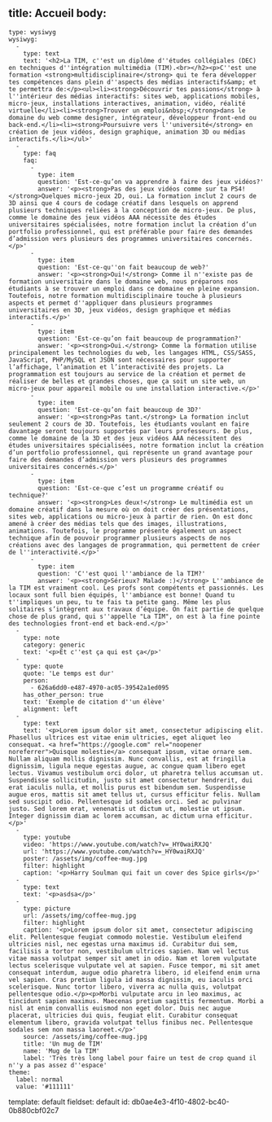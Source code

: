 title: Accueil
body:
  -
    type: wysiwyg
    wysiwyg:
      -
        type: text
        text: '<h2>La TIM, c''est un diplôme d''études collégiales (DEC) en techniques d''intégration multimédia (TIM).<br></h2><p>C''est une formation <strong>multidisciplinaire</strong> qui te fera développer tes compétences dans plein d''aspects des médias interactifs&amp; et te permettra de:</p><ul><li><strong>Découvrir tes passions</strong> à l''intérieur des médias interactifs: sites web, applications mobiles, micro-jeux, installations interactives, animation, vidéo, réalité virtuelle</li><li><strong>Trouver un emploi&nbsp;</strong>dans le domaine du web comme designer, intégrateur, développeur front-end ou back-end.</li><li><strong>Poursuivre vers l''université</strong> en création de jeux vidéos, design graphique, animation 3D ou médias interactifs.</li></ul>'
      -
        type: faq
        faq:
          -
            type: item
            question: 'Est-ce-qu’on va apprendre à faire des jeux vidéos?'
            answer: '<p><strong>Pas des jeux vidéos comme sur ta PS4! </strong>Quelques micro-jeux 2D, oui. La formation inclut 2 cours de 3D ainsi que 4 cours de codage créatif dans lesquels on apprend plusieurs techniques reliées à la conception de micro-jeux. De plus, comme le domaine des jeux vidéos AAA nécessite des études universitaires spécialisées, notre formation inclut la création d’un portfolio professionnel, qui est préférable pour faire des demandes d’admission vers plusieurs des programmes universitaires concernés.</p>'
          -
            type: item
            question: 'Est-ce-qu''on fait beaucoup de web?'
            answer: '<p><strong>Oui!</strong> Comme il n''existe pas de formation universitaire dans le domaine web, nous préparons nos étudiants à se trouver un emploi dans ce domaine en pleine expansion. Toutefois, notre formation multidisciplinaire touche à plusieurs aspects et permet d''appliquer dans plusieurs programmes universitaires en 3D, jeux vidéos, design graphique et médias interactifs.</p>'
          -
            type: item
            question: 'Est-ce-qu’on fait beaucoup de programmation?'
            answer: '<p><strong>Oui.</strong> Comme la formation utilise principalement les technologies du web, les langages HTML, CSS/SASS, JavaScript, PHP/MySQL et JSON sont nécessaires pour supporter l’affichage, l’animation et l’interactivité des projets. La programmation est toujours au service de la création et permet de réaliser de belles et grandes choses, que ça soit un site web, un micro-jeux pour appareil mobile ou une installation interactive.</p>'
          -
            type: item
            question: 'Est-ce-qu’on fait beaucoup de 3D?'
            answer: '<p><strong>Pas tant.</strong> La formation inclut seulement 2 cours de 3D. Toutefois, les étudiants voulant en faire davantage seront toujours supportés par leurs professeurs. De plus, comme le domaine de la 3D et des jeux vidéos AAA nécessitent des études universitaires spécialisées, notre formation inclut la création d’un portfolio professionnel, qui représente un grand avantage pour faire des demandes d’admission vers plusieurs des programmes universitaires concernés.</p>'
          -
            type: item
            question: 'Est-ce-que c’est un programme créatif ou technique?'
            answer: '<p><strong>Les deux!</strong> Le multimédia est un domaine créatif dans la mesure où on doit créer des présentations, sites web, applications ou micro-jeux à partir de rien. On est donc amené à créer des médias tels que des images, illustrations, animations. Toutefois, le programme présente également un aspect technique afin de pouvoir programmer plusieurs aspects de nos créations avec des langages de programmation, qui permettent de créer de l''interactivité.</p>'
          -
            type: item
            question: 'C''est quoi l''ambiance de la TIM?'
            answer: '<p><strong>Sérieux? Malade :)</strong> L''ambiance de la TIM est vraiment cool. Les profs sont compétents et passionnés. Les locaux sont full bien équipés, l''ambiance est bonne! Quand tu t''impliques un peu, tu te fais ta petite gang. Même les plus solitaires s’intègrent aux travaux d’équipe. On fait partie de quelque chose de plus grand, qui s''appelle "La TIM", on est à la fine pointe des technologies front-end et back-end.</p>'
      -
        type: note
        category: generic
        text: '<p>Et c''est ça qui est ça</p>'
      -
        type: quote
        quote: 'Le temps est dur'
        person:
          - 626a6dd0-e487-4970-ac05-39542a1ed095
        has_other_person: true
        text: 'Exemple de citation d''un élève'
        alignment: left
      -
        type: text
        text: '<p>Lorem ipsum dolor sit amet, consectetur adipiscing elit. Phasellus ultrices est vitae enim ultricies, eget aliquet leo consequat. <a href="https://google.com" rel="noopener noreferrer">Quisque molestie</a> consequat ipsum, vitae ornare sem. Nullam aliquam mollis dignissim. Nunc convallis, est at fringilla dignissim, ligula neque egestas augue, ac congue quam libero eget lectus. Vivamus vestibulum orci dolor, ut pharetra tellus accumsan ut. Suspendisse sollicitudin, justo sit amet consectetur hendrerit, dui erat iaculis nulla, et mollis purus est bibendum sem. Suspendisse augue eros, mattis sit amet tellus ut, cursus efficitur felis. Nullam sed suscipit odio. Pellentesque id sodales orci. Sed ac pulvinar justo. Sed lorem erat, venenatis ut dictum ut, molestie ut ipsum. Integer dignissim diam ac lorem accumsan, ac dictum urna efficitur.</p>'
      -
        type: youtube
        video: 'https://www.youtube.com/watch?v=_HY0waiRXJQ'
        url: 'https://www.youtube.com/watch?v=_HY0waiRXJQ'
        poster: /assets/img/coffee-mug.jpg
        filter: highlight
        caption: '<p>Harry Soulman qui fait un cover des Spice girls</p>'
      -
        type: text
        text: '<p>asdsa</p>'
      -
        type: picture
        url: /assets/img/coffee-mug.jpg
        filter: highlight
        caption: '<p>Lorem ipsum dolor sit amet, consectetur adipiscing elit. Pellentesque feugiat commodo molestie. Vestibulum eleifend ultricies nisl, nec egestas urna maximus id. Curabitur dui sem, facilisis a tortor non, vestibulum ultrices sapien. Nam vel lectus vitae massa volutpat semper sit amet in odio. Nam et lorem vulputate lectus scelerisque vulputate vel at sapien. Fusce tempor, mi sit amet consequat interdum, augue odio pharetra libero, id eleifend enim urna vel sapien. Cras pretium ligula id massa dignissim, eu iaculis orci scelerisque. Nunc tortor libero, viverra ac nulla quis, volutpat pellentesque odio.</p><p>Morbi vulputate arcu in leo maximus, ac tincidunt sapien maximus. Maecenas pretium sagittis fermentum. Morbi a nisl at enim convallis euismod non eget dolor. Duis nec augue placerat, ultricies dui quis, feugiat elit. Curabitur consequat elementum libero, gravida volutpat tellus finibus nec. Pellentesque sodales sem non massa laoreet.</p>'
        source: /assets/img/coffee-mug.jpg
        title: 'Un mug de TIM'
        name: 'Mug de la TIM'
        label: 'Très très long label pour faire un test de crop quand il n''y a pas assez d''espace'
    theme:
      label: normal
      value: '#111111'
template: default
fieldset: default
id: db0ae4e3-4f10-4802-bc40-0b880cbf02c7

